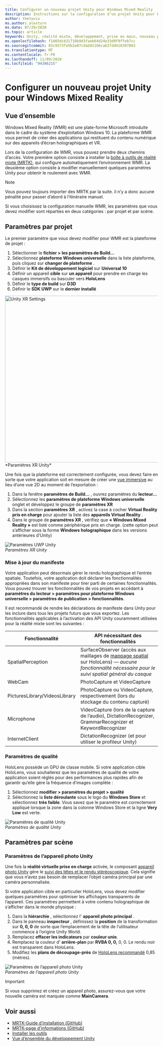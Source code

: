 ```yaml
---
title: Configurer un nouveau projet Unity pour Windows Mixed Reality
description: Instructions sur la configuration d’un projet Unity pour Windows Mixed Reality
author: thetuvix
ms.author: alexturn
ms.date: 07/29/2020
ms.topic: article
keywords: Unity, réalité mixte, développement, prise en main, nouveau projet
ms.openlocfilehash: f1465dcb31718b9d3faeb64d24e33d9f9ffeb7cc
ms.sourcegitcommit: 83c9373fe5b2e07cdab921b6cab3fdd418307003
ms.translationtype: MT
ms.contentlocale: fr-FR
ms.lasthandoff: 11/09/2020
ms.locfileid: "94386215"
---
```

# <a name="configure-a-new-unity-project-for-windows-mixed-reality"></a>Configurer un nouveau projet Unity pour Windows Mixed Reality 

## <a name="overview"></a>Vue d’ensemble

Windows Mixed Reality (WMR) est une plate-forme Microsoft introduite dans le cadre du système d’exploitation Windows 10. La plateforme WMR vous permet de créer des applications qui restituent du contenu numérique sur des appareils d’écran holographiques et VR.

Lors de la configuration de WMR, vous pouvez prendre deux chemins d’accès. Votre première option consiste à installer la [boîte à outils de réalité mixte (MRTK)](https://microsoft.github.io/MixedRealityToolkit-Unity/Documentation/Installation.html), qui configure automatiquement l’environnement WMR. La deuxième option consiste à modifier manuellement quelques paramètres Unity pour obtenir le roulement avec WMR. 

> [!NOTE]
> Vous pouvez toujours importer des MRTK par la suite. il n’y a donc aucune pénalité pour passer d’abord à l’itinéraire manuel.

Si vous choisissez la configuration manuelle WMR, les paramètres que vous devez modifier sont réparties en deux catégories : par projet et par scène.

## <a name="per-project-settings"></a>Paramètres par projet

Le premier paramètre que vous devez modifier pour WMR est la plateforme de projet : 
1. Sélectionner le **fichier > les paramètres de Build...**
2. Sélectionnez **plateforme Windows universelle** dans la liste plateforme, puis cliquez sur **changer de plateforme** .
3. Définir le **Kit de développement logiciel** sur **Universal 10**
4. Définir un appareil **cible** sur **un appareil** pour prendre en charge les casques immersifs ou basculer vers **HoloLens**
5. Définir le **type de build** sur **D3D**
6. Définir le **SDK UWP** sur le **dernier installé**

<img src="images/unity-uwp-settings.png" width="550px" alt="Unity XR Settings">
*Paramètres XR Unity*

Une fois que la plateforme est correctement configurée, vous devez faire en sorte que votre application soit en mesure de créer une [vue immersive](../../design/app-views.md) au lieu d’une vue 2D au moment de l’exportation :
1. Dans la fenêtre **paramètres de Build...** , ouvrez paramètres du **lecteur...**
2. Sélectionnez les **paramètres de plateforme Windows universelle** onglet et développez le groupe de **paramètres XR**
3. Dans la section **paramètres XR** , activez la case à cocher **Virtual Reality pris en charge** pour ajouter la liste des **appareils Virtual Reality** .
4. Dans le groupe de **paramètres XR** , vérifiez que **« Windows Mixed Reality »** est listé comme périphérique pris en charge. (cette option peut s’afficher sous la forme **Windows holographique** dans les versions antérieures d’Unity)

![Paramètres UWP Unity](images/xrsettings.png)<br>
*Paramètres XR Unity*

### <a name="updating-the-manifest"></a>Mise à jour du manifeste

Votre application peut désormais gérer le rendu holographique et l’entrée spatiale. Toutefois, votre application doit déclarer les fonctionnalités appropriées dans son manifeste pour tirer parti de certaines fonctionnalités. Vous pouvez trouver les fonctionnalités de vos projets en accédant à **paramètres du lecteur > paramètres pour plateforme Windows universelle > paramètres de publication > fonctionnalités**. 

Il est recommandé de rendre les déclarations de manifeste dans Unity pour les inclure dans tous les projets futurs que vous exportez. Les fonctionnalités applicables à l’activation des API Unity couramment utilisées pour la réalité mixte sont les suivantes :

|  Fonctionnalité  |  API nécessitant des fonctionnalités | 
|----------|----------|
|  SpatialPerception  |  SurfaceObserver (accès aux maillages de [mappage spatial](../../design/spatial-mapping.md) sur HoloLens) &mdash; *aucune fonctionnalité nécessaire pour le suivi spatial général du casque* | 
|  WebCam  |  PhotoCapture et VideoCapture | 
|  PicturesLibrary/VideosLibrary  |  PhotoCapture ou VideoCapture, respectivement (lors du stockage du contenu capturé) | 
|  Microphone  |  VideoCapture (lors de la capture de l’audio), DictationRecognizer, GrammarRecognizer et KeywordRecognizer | 
|  InternetClient  |  DictationRecognizer (et pour utiliser le profileur Unity) | 

### <a name="quality-settings"></a>Paramètres de qualité

HoloLens possède un GPU de classe mobile. Si votre application cible HoloLens, vous souhaiterez que les paramètres de qualité de votre application soient réglés pour des performances plus rapides afin de garantir qu’elle gère la fréquence d’images complète :
1. Sélectionnez **modifier > paramètres du projet > qualité**
2. Sélectionnez la **liste déroulante** sous le logo du **Windows Store** et sélectionnez **très faible**. Vous savez que le paramètre est correctement appliqué lorsque la zone dans la colonne Windows Store et la ligne **Very Low** est verte.

![Paramètres de qualité Unity](images/getting-started-unity-quality-settings.jpg)<br>
*Paramètres de qualité Unity*

## <a name="per-scene-settings"></a>Paramètres par scène

### <a name="unity-camera-settings"></a>Paramètres de l’appareil photo Unity

Une fois la **réalité virtuelle prise en charge** activée, le composant [appareil photo Unity](camera-in-unity.md) gère le [suivi des têtes et le rendu stéréoscopique](../platform-capabilities-and-apis/rendering.md). Cela signifie que vous n’avez pas besoin de remplacer l’objet caméra principal par une caméra personnalisée.

Si votre application cible en particulier HoloLens, vous devez modifier quelques paramètres pour optimiser les affichages transparents de l’appareil. Ces paramètres permettent à votre contenu holographique de s’afficher dans le monde physique :
1. Dans la **hiérarchie** , sélectionnez l' **appareil photo principal** .
2. Dans le panneau **inspecteur** , définissez la **position** de la transformation sur **0, 0, 0** de sorte que l’emplacement de la tête de l’utilisateur commence à l’origine Unity World.
3. Remplacez **effacer les indicateurs** par **couleur unie**.
4. Remplacez la couleur d' **arrière-plan** par **RVBA 0, 0,** 0, 0. Le rendu noir est transparent dans HoloLens.
5. Modifiez les **plans de découpage-près** de [HoloLens recommandé](camera-in-unity.md#clip-planes) 0,85 (mètres).

![Paramètres de l’appareil photo Unity](images/Unitycamerasettings.png)<br>
*Paramètres de l’appareil photo Unity*

> [!IMPORTANT]
> Si vous supprimez et créez un appareil photo, assurez-vous que votre nouvelle caméra est marquée comme **MainCamera**.

## <a name="see-also"></a>Voir aussi
* [MRTK-Guide d’installation (GitHub)](https://microsoft.github.io/MixedRealityToolkit-Unity/Documentation/Installation.html)
* [MRTK-page d’informations (GitHub)](https://microsoft.github.io/MixedRealityToolkit-Unity/README.html)
* [Installer les outils](../install-the-tools.md)
* [Vue d’ensemble du développement Unity](unity-development-overview.md)
